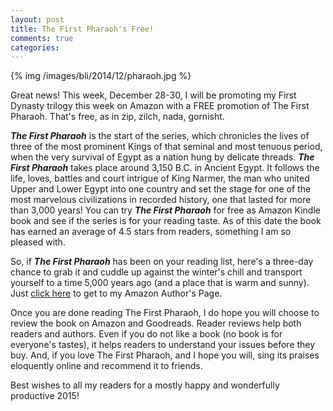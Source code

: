 ```yaml
---
layout: post
title: The First Pharaoh's Free!
comments: true
categories:
---
```


{% img /images/bli/2014/12/pharaoh.jpg %}

Great news! This week, December 28-30, I will be promoting my First Dynasty trilogy this week on Amazon with a FREE promotion of The First Pharaoh. That's free, as in zip, zilch, nada, gornisht. 

<!--more-->

***The First Pharaoh*** is the start of the series, which chronicles the lives of three of the most prominent Kings of that seminal and most tenuous period, when the very survival of Egypt as a nation hung by delicate threads. ***The First Pharaoh*** takes place around 3,150 B.C. in Ancient Egypt. It follows the life, loves, battles and court intrigue of King Narmer, the man who united Upper and Lower Egypt into one country and set the stage for one of the most marvelous civilizations in recorded history, one that lasted for more than 3,000 years! You can try ***The First Pharaoh*** for free as Amazon Kindle book and see if the series is for your reading taste. As of this date the book has earned an average of 4.5 stars from readers, something I am so pleased with. 

So, if ***The First Pharaoh*** has been on your reading list, here's a three-day chance to grab it and cuddle up against the winter's chill and transport yourself to a time 5,000 years ago (and a place that is warm and sunny). Just [click here](http://www.amazon.com/Lester-Picker/e/B009E6U9R0/ref=sr_tc_2_0?qid=1357444582&sr=1-2-ent) to get to my Amazon Author's Page. 

Once you are done reading The First Pharaoh, I do hope you will choose to review the book on Amazon and Goodreads. Reader reviews help both readers and authors. Even if you do not like a book (no book is for everyone's tastes), it helps readers to understand your issues before they buy. And, if you love The First Pharaoh, and I hope you will, sing its praises eloquently online and recommend it to friends. 

Best wishes to all my readers for a mostly happy and wonderfully productive 2015! 
